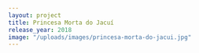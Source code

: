```yaml
---
layout: project
title: Princesa Morta do Jacuí
release_year: 2018
image: "/uploads/images/princesa-morta-do-jacui.jpg"
---
```

